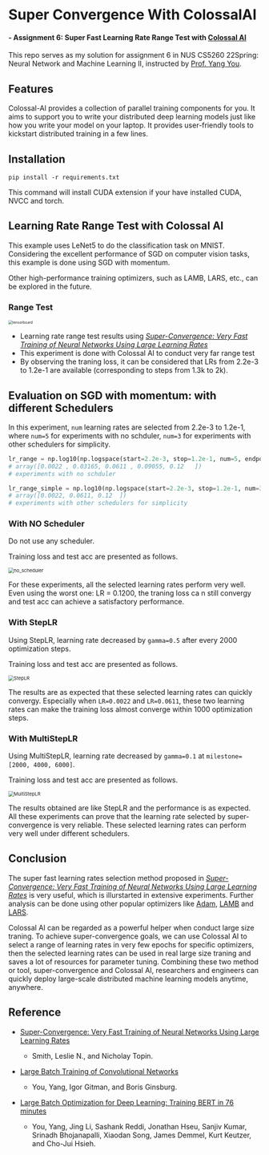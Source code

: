 # Super Convergence With ColossalAI

#### - Assignment 6: Super Fast Learning Rate Range Test with [Colossal AI](https://github.com/hpcaitech/ColossalAI)

This repo serves as my solution for assignment 6 in NUS CS5260 22Spring: Neural Network and Machine Learning II, instructed by [Prof. Yang You](https://www.comp.nus.edu.sg/~youy/).

## Features

Colossal-AI provides a collection of parallel training components for you. It aims to support you to write your distributed deep learning models just like how you write your model on your laptop. It provides user-friendly tools to kickstart distributed training in a few lines.

## Installation

```
pip install -r requirements.txt
```

This command will install CUDA extension if your have installed CUDA, NVCC and torch.

## Learning Rate Range Test with Colossal AI

This example uses LeNet5 to do the classification task on MNIST. Considering the excellent performance of SGD on computer vision tasks, this example is done using SGD with momentum.

Other high-performance training optimizers, such as LAMB, LARS, etc., can be explored in the future.

### Range Test

<img src="/Users/zijian/Desktop/tensorboard.png" alt="tensorboard" style="zoom:50%;" />

- Learning rate range test results using [*Super-Convergence: Very Fast Training of Neural Networks Using Large Learning Rates*](https://arxiv.org/abs/1708.07120)
- This experiment is done with Colossal AI to conduct very far range test
- By observing the traning loss, it can be considered that LRs from 2.2e-3 to 1.2e-1 are available (corresponding to steps from 1.3k to 2k).

## Evaluation on SGD with momentum: with different Schedulers

In this experiment, `num` learning rates are selected from 2.2e-3 to 1.2e-1, where `num=5` for experiments with no schduler, `num=3` for experiments with other schedulers for simplicity.

```python
lr_range = np.log10(np.logspace(start=2.2e-3, stop=1.2e-1, num=5, endpoint=True)) 
# array([0.0022 , 0.03165, 0.0611 , 0.09055, 0.12   ])
# experiments with no schduler

lr_range_simple = np.log10(np.logspace(start=2.2e-3, stop=1.2e-1, num=3, endpoint=True))
# array([0.0022, 0.0611, 0.12  ])
# experiments with other schedulers for simplicity
```

### With NO Scheduler

Do not use any scheduler.

Training loss and test acc are presented as follows.

<img src="/Users/zijian/Desktop/no_scheduler.png" alt="no_scheduler" style="zoom:67%;" />

For these experiments, all the selected learning rates perform very well. Even using the worst one: LR = 0.1200, the traning loss ca n still convergy and test acc can achieve a satisfactory performance.

### With StepLR

Using StepLR, learning rate decreased by `gamma=0.5` after every 2000 optimization steps.

Training loss and test acc are presented as follows.

<img src="/Users/zijian/Desktop/StepLR.png" alt="StepLR" style="zoom:67%;" />

The results are as expected that these selected learning rates can quickly convergy. Especially when `LR=0.0022` and `LR=0.0611`, these two learning rates can make the training loss almost converge within 1000 optimization steps.

### With MultiStepLR

Using MultiStepLR, learning rate decreased by `gamma=0.1` at `milestone=[2000, 4000, 6000]`.

Training loss and test acc are presented as follows.

<img src="/Users/zijian/Desktop/MultiStepLR.png" alt="MultiStepLR" style="zoom:67%;" />

The results obtained are like StepLR and the performance is as expected. All these experiments can prove that the learning rate selected by super-convergence is very reliable. These selected learning rates can perform very well under different schedulers.

## Conclusion

The super fast learning rates selection method proposed in [*Super-Convergence: Very Fast Training of Neural Networks Using Large Learning Rates*](https://arxiv.org/abs/1708.07120) is very useful, which is illurstarted in extensive experiments. Further analysis can be done using other popular optimizers like [Adam](https://arxiv.org/abs/1412.6980), [LAMB](https://arxiv.org/abs/1904.00962) and [LARS](https://arxiv.org/abs/1708.03888).

Colossal AI can be regarded as a powerful helper when conduct large size traning. To achieve super-convergence goals, we can use Colossal AI to select a range of learning rates in very few epochs for specific optimizers, then the selected learning rates can be used in real large size traning and saves a lot of resources for parameter tuning. Combining these two method or tool, super-convergence and Colossal AI, researchers and engineers can quickly deploy  large-scale distributed machine learning models anytime, anywhere.



## Reference

- [Super-Convergence: Very Fast Training of Neural Networks Using Large Learning Rates](https://arxiv.org/abs/1708.07120)
  - Smith, Leslie N., and Nicholay Topin.
- [Large Batch Training of Convolutional Networks](https://arxiv.org/abs/1708.03888)
  - You, Yang, Igor Gitman, and Boris Ginsburg.

- [Large Batch Optimization for Deep Learning: Training BERT in 76 minutes](https://arxiv.org/abs/1904.00962)
  - You, Yang, Jing Li, Sashank Reddi, Jonathan Hseu, Sanjiv Kumar, Srinadh Bhojanapalli, Xiaodan Song, James Demmel, Kurt Keutzer, and Cho-Jui Hsieh.